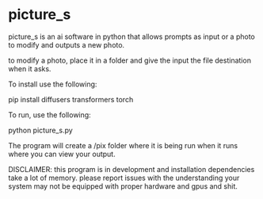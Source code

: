 # picture_s
picture_s is an ai software in python that allows prompts as input or a photo to modify and outputs a new photo.

to modify a photo, place it in a folder and give the input the file destination when it asks.

To install use the following:

pip install diffusers transformers torch

To run, use the following:

python picture_s.py

The program will create a /pix folder where it is being run when it runs where you can view your output.

DISCLAIMER: this program is in development and installation dependencies take a lot of memory. please report issues with the understanding your system may not be equipped with proper hardware and gpus and shit.
